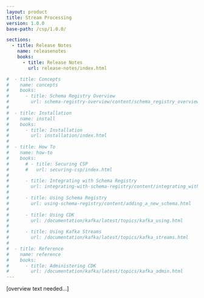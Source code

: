 ```yaml
---
layout: product
title: Stream Processing
version: 1.0.0
base-path: /csp/1.0.0/

sections:
  - title: Release Notes
    name: releasenotes
    books:
      - title: Release Notes
        url: release-notes/index.html

#  - title: Concepts
#    name: concepts
#    books:
#      - title: Schema Registry Overview
#        url: schema-registry-overview/content/schema_registry_overview.html
#
#  - title: Installation
#    name: install
#    books:
#      - title: Installation
#        url: installation/index.html
#
#  - title: How To
#    name: how-to
#    books:
#      # - title: Securing CSP
#      #   url: securing-csp/index.html
#
#      - title: Integrating with Schema Registry
#        url: integrating-with-schema-registry/content/integrating_with_nifi.html
#
#      - title: Using Schema Registry
#        url: using-schema-registry/content/adding_a_new_schema.html
#
#      - title: Using CDK
#        url: /documentation/kafka/latest/topics/kafka_using.html
#
#      - title: Using Kafka Streams
#        url: /documentation/kafka/latest/topics/kafka_streams.html
#
#  - title: Reference
#    name: reference
#    books:
#      - title: Administering CDK
#        url: /documentation/kafka/latest/topics/kafka_admin.html
---
```


[overview text needed...]
